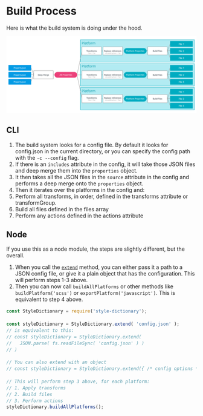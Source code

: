 # Build Process

Here is what the build system is doing under the hood.

![build structure](_assets/build-diagram.png)

## CLI

1. The build system looks for a config file. By default it looks for config.json in the current directory, or you can specify the config path with the `-c --config` flag.
1. If there is an `includes` attribute in the config, it will take those JSON files and deep merge them into the `properties` object.
1. It then takes all the JSON files in the `source` attribute in the config and performs a deep merge onto the `properties` object.
1. Then it iterates over the platforms in the config and:
  1. Perform all transforms, in order, defined in the transforms attribute or transformGroup.
  1. Build all files defined in the files array
  1. Perform any actions defined in the actions attribute


## Node

If you use this as a node module, the steps are slightly different, but the overall.

1. When you call the [`extend`](api.md#extend) method, you can either pass it a path to a JSON config file, or give it a plain object that has the configuration. This will perform steps 1-3 above.
1. Then you can now call `buildAllPlatforms` or other methods like `buildPlatform('scss')` or `exportPlatform('javascript')`. This is equivalent to step 4 above.

```javascript
const StyleDictionary = require('style-dictionary');

const styleDictionary = StyleDictionary.extend( 'config.json' );
// is equivalent to this:
// const styleDictionary = StyleDictionary.extend(
//   JSON.parse( fs.readFileSync( 'config.json' ) )
// )

// You can also extend with an object
// const styleDictionary = StyleDictionary.extend({ /* config options */ });

// This will perform step 3 above, for each platform:
// 1. Apply transforms
// 2. Build files
// 3. Perform actions
styleDictionary.buildAllPlatforms();
```
